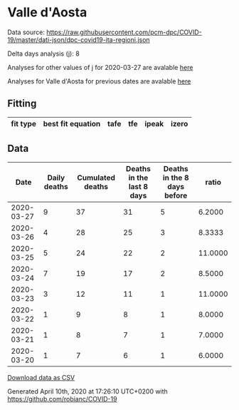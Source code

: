 # Valle d'Aosta

Data source: https://raw.githubusercontent.com/pcm-dpc/COVID-19/master/dati-json/dpc-covid19-ita-regioni.json

Delta days analysis (j): 8

Analyses for other values of j for 2020-03-27 are avalable [here](../README.md)

Analyses for Valle d'Aosta for previous dates are avalable [here](../../README.md)

## Fitting 
|fit type|best fit equation|tafe|tfe|ipeak|izero|
|-------|-----|--------|------|---|---|

## Data
|Date|Daily deaths|Cumulated deaths|Deaths in the last 8 days|Deaths in the 8 days before|ratio|
|----|----------|-----------|-------|--------------------|-----|
|2020-03-27|9|37|31|5|6.2000|
|2020-03-26|4|28|25|3|8.3333|
|2020-03-25|5|24|22|2|11.0000|
|2020-03-24|7|19|17|2|8.5000|
|2020-03-23|3|12|11|1|11.0000|
|2020-03-22|1|9|8|1|8.0000|
|2020-03-21|1|8|7|1|7.0000|
|2020-03-20|1|7|6|1|6.0000|

[Download data as CSV](COVID-19_valle_d'aosta_j8_2020-03-27.csv)

Generated April 10th, 2020 at 17:26:10 UTC+0200 with https://github.com/robianc/COVID-19
